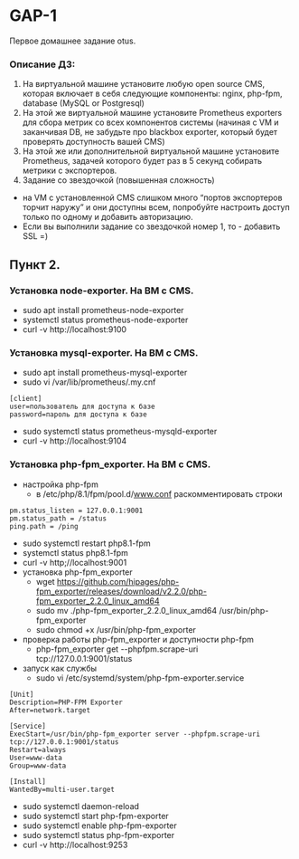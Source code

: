 # GAP-1
Первое домашнее задание otus. 
### Описание ДЗ:
1. На виртуальной машине установите любую open source CMS, которая включает в себя следующие компоненты: nginx, php-fpm, database (MySQL or Postgresql)
2. На этой же виртуальной машине установите Prometheus exporters для сбора метрик со всех компонентов системы (начиная с VM и заканчивая DB, не забудьте про blackbox exporter, который будет проверять доступность вашей CMS)
3. На этой же или дополнительной виртуальной машине установите Prometheus, задачей которого будет раз в 5 секунд собирать метрики с экспортеров.
4. Задание со звездочкой (повышенная сложность)
+ на VM с установленной CMS слишком много “портов экспортеров торчит наружу” и они доступны всем, попробуйте настроить доступ только по одному и добавить авторизацию.
+ Если вы выполнили задание со звездочкой номер 1, то - добавить SSL =)
## Пункт 2. 
### Установка node-exporter. На ВМ с CMS.
- sudo apt install prometheus-node-exporter
- systemctl status prometheus-node-exporter
- curl -v http://localhost:9100
### Установка mysql-exporter. На ВМ с CMS.
- sudo apt install prometheus-mysql-exporter
- sudo vi /var/lib/prometheus/.my.cnf
```
[client]
user=пользователь для доступа к базе
password=пароль для доступа к базе
```
- sudo systemctl status prometheus-mysqld-exporter
- curl -v http://localhost:9104
### Установка php-fpm_exporter. На ВМ с CMS.
- настройка php-fpm
  - в /etc/php/8.1/fpm/pool.d/www.conf раскомментировать строки
```
pm.status_listen = 127.0.0.1:9001
pm.status_path = /status
ping.path = /ping
```
  - sudo systemctl restart php8.1-fpm
  - systemctl status php8.1-fpm
  - curl -v http;//localhost:9001
- установка php-fpm_exporter
  - wget https://github.com/hipages/php-fpm_exporter/releases/download/v2.2.0/php-fpm_exporter_2.2.0_linux_amd64
  - sudo mv ./php-fpm_exporter_2.2.0_linux_amd64 /usr/bin/php-fpm_exporter
  - sudo chmod +x /usr/bin/php-fpm_exporter
- проверка работы php-fpm_exporter и доступности php-fpm
  - php-fpm_exporter get --phpfpm.scrape-uri tcp://127.0.0.1:9001/status
- запуск как службы
  - sudo vi /etc/systemd/system/php-fpm-exporter.service
```
[Unit]
Description=PHP-FPM Exporter
After=network.target

[Service]
ExecStart=/usr/bin/php-fpm_exporter server --phpfpm.scrape-uri tcp://127.0.0.1:9001/status
Restart=always
User=www-data
Group=www-data

[Install]
WantedBy=multi-user.target
```
 - sudo systemctl daemon-reload
 - sudo systemctl start php-fpm-exporter
 - sudo systemctl enable php-fpm-exporter
 - sudo systemctl status php-fpm-exporter
 - curl -v http://localhost:9253
